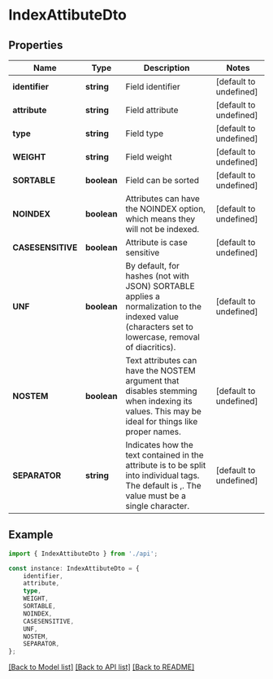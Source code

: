 # IndexAttibuteDto


## Properties

Name | Type | Description | Notes
------------ | ------------- | ------------- | -------------
**identifier** | **string** | Field identifier | [default to undefined]
**attribute** | **string** | Field attribute | [default to undefined]
**type** | **string** | Field type | [default to undefined]
**WEIGHT** | **string** | Field weight | [default to undefined]
**SORTABLE** | **boolean** | Field can be sorted | [default to undefined]
**NOINDEX** | **boolean** | Attributes can have the NOINDEX option, which means they will not be indexed.  | [default to undefined]
**CASESENSITIVE** | **boolean** | Attribute is case sensitive | [default to undefined]
**UNF** | **boolean** | By default, for hashes (not with JSON) SORTABLE applies a normalization to the indexed value       (characters set to lowercase, removal of diacritics). | [default to undefined]
**NOSTEM** | **boolean** | Text attributes can have the NOSTEM argument that disables stemming when indexing its values.       This may be ideal for things like proper names. | [default to undefined]
**SEPARATOR** | **string** | Indicates how the text contained in the attribute is to be split into individual tags.       The default is ,. The value must be a single character. | [default to undefined]

## Example

```typescript
import { IndexAttibuteDto } from './api';

const instance: IndexAttibuteDto = {
    identifier,
    attribute,
    type,
    WEIGHT,
    SORTABLE,
    NOINDEX,
    CASESENSITIVE,
    UNF,
    NOSTEM,
    SEPARATOR,
};
```

[[Back to Model list]](../README.md#documentation-for-models) [[Back to API list]](../README.md#documentation-for-api-endpoints) [[Back to README]](../README.md)
